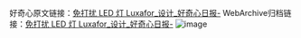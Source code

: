 好奇心原文链接：[免打扰 LED 灯 Luxafor_设计_好奇心日报-](https://www.qdaily.com/articles/5495.html)
WebArchive归档链接：[免打扰 LED 灯 Luxafor_设计_好奇心日报-](http://web.archive.org/web/20190623164907/https://www.qdaily.com/articles/5495.html)
![image](http://ww3.sinaimg.cn/large/007d5XDply1g3wh7b4jekj30u02o1wu0)